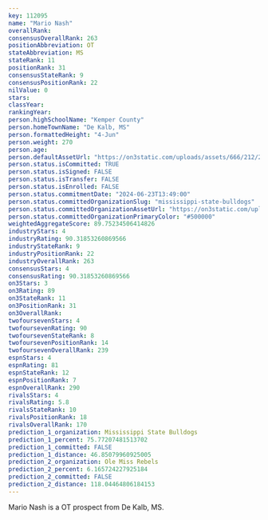 ```yaml
---
key: 112095
name: "Mario Nash"
overallRank: 
consensusOverallRank: 263
positionAbbreviation: OT
stateAbbreviation: MS
stateRank: 11
positionRank: 31
consensusStateRank: 9
consensusPositionRank: 22
nilValue: 0
stars: 
classYear: 
rankingYear: 
person.highSchoolName: "Kemper County"
person.homeTownName: "De Kalb, MS"
person.formattedHeight: "4-Jun"
person.weight: 270
person.age: 
person.defaultAssetUrl: "https://on3static.com/uploads/assets/666/212/212666.jpg"
person.status.isCommitted: TRUE
person.status.isSigned: FALSE
person.status.isTransfer: FALSE
person.status.isEnrolled: FALSE
person.status.commitmentDate: "2024-06-23T13:49:00"
person.status.committedOrganizationSlug: "mississippi-state-bulldogs"
person.status.committedOrganizationAssetUrl: "https://on3static.com/uploads/assets/526/238/238526.svg"
person.status.committedOrganizationPrimaryColor: "#500000"
weightedAggregateScore: 89.75234506414826
industryStars: 4
industryRating: 90.31853260869566
industryStateRank: 9
industryPositionRank: 22
industryOverallRank: 263
consensusStars: 4
consensusRating: 90.31853260869566
on3Stars: 3
on3Rating: 89
on3StateRank: 11
on3PositionRank: 31
on3OverallRank: 
twofoursevenStars: 4
twofoursevenRating: 90
twofoursevenStateRank: 8
twofoursevenPositionRank: 14
twofoursevenOverallRank: 239
espnStars: 4
espnRating: 81
espnStateRank: 12
espnPositionRank: 7
espnOverallRank: 290
rivalsStars: 4
rivalsRating: 5.8
rivalsStateRank: 10
rivalsPositionRank: 18
rivalsOverallRank: 170
prediction_1_organization: Mississippi State Bulldogs
prediction_1_percent: 75.77207481513702
prediction_1_committed: FALSE
prediction_1_distance: 46.85079960925005
prediction_2_organization: Ole Miss Rebels
prediction_2_percent: 6.165724227925184
prediction_2_committed: FALSE
prediction_2_distance: 118.04464806184153
---
```

Mario Nash is a OT prospect from De Kalb, MS.